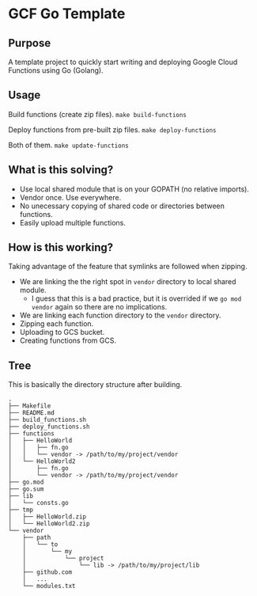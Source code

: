 # GCF Go Template
## Purpose
A template project to quickly start writing and deploying Google Cloud Functions using Go (Golang).

## Usage
Build functions (create zip files).
`make build-functions`

Deploy functions from pre-built zip files.
`make deploy-functions`

Both of them.
`make update-functions`

## What is this solving?
* Use local shared module that is on your GOPATH (no relative imports).
* Vendor once. Use everywhere.
* No unecessary copying of shared code or directories between functions.
* Easily upload multiple functions.

## How is this working?
Taking advantage of the feature that symlinks are followed when zipping.
* We are linking the the right spot in `vendor` directory to local shared module. 
    * I guess that this is a bad practice, but it is overrided if we `go mod vendor` again so there are no implications.
* We are linking each function directory to the `vendor` directory.
* Zipping each function.
* Uploading to GCS bucket.
* Creating functions from GCS.

## Tree
This is basically the directory structure after building.

```.
.
├── Makefile
├── README.md
├── build_functions.sh
├── deploy_functions.sh
├── functions
│   ├── HelloWorld
│   │   ├── fn.go
│   │   └── vendor -> /path/to/my/project/vendor
│   └── HelloWorld2
│       ├── fn.go
│       └── vendor -> /path/to/my/project/vendor
├── go.mod
├── go.sum
├── lib
│   └── consts.go
├── tmp
│   ├── HelloWorld.zip
│   └── HelloWorld2.zip
└── vendor
    ├── path
    │   └── to
    │       └── my
    │           └── project
    │               └── lib -> /path/to/my/project/lib
    ├── github.com
    │   ...
    └── modules.txt
```